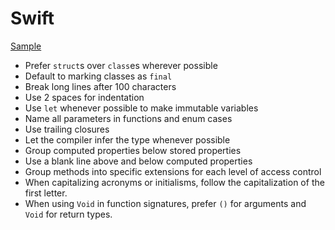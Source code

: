 Swift
=====

[Sample](sample.swift)

* Prefer `struct`s over `class`es wherever possible
* Default to marking classes as `final`
* Break long lines after 100 characters
* Use 2 spaces for indentation
* Use `let` whenever possible to make immutable variables
* Name all parameters in functions and enum cases
* Use trailing closures
* Let the compiler infer the type whenever possible
* Group computed properties below stored properties
* Use a blank line above and below computed properties
* Group methods into specific extensions for each level of access control
* When capitalizing acronyms or initialisms, follow the capitalization of the
  first letter.
* When using `Void` in function signatures, prefer `()` for arguments and
  `Void` for return types.
